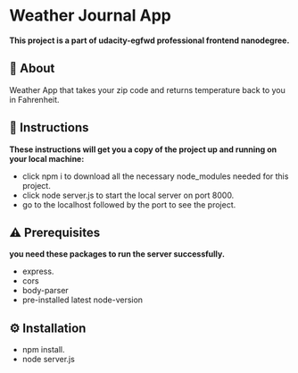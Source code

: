 # Weather Journal App

**This project is a part of udacity-egfwd professional frontend nanodegree.**

## 🧐 About

Weather App that takes your zip code and returns temperature back to you in Fahrenheit.

## :memo: Instructions

**These instructions will get you a copy of the project up and running on your local machine:**

- click npm i to download all the necessary node_modules needed for this project.
- click node server.js to start the local server on port 8000.
- go to the localhost followed by the port to see the project.

## :warning: Prerequisites

**you need these packages to run the server successfully.**

- express.
- cors
- body-parser
- pre-installed latest node-version

## :gear: Installation

- npm install.
- node server.js
